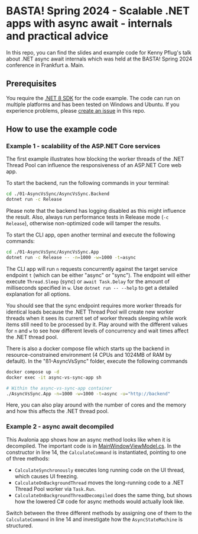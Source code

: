 # BASTA! Spring 2024 - Scalable .NET apps with async await - internals and practical advice

In this repo, you can find the slides and example code for Kenny Pflug's talk about .NET async await internals which was held at the BASTA! Spring 2024 conference in Frankfurt a. Main.

## Prerequisites

You require the [.NET 8 SDK](https://dotnet.microsoft.com/en-us/download/dotnet/8.0) for the code example. The code can run on multiple platforms and has been tested on Windows and Ubuntu. If you experience problems, please [create an issue](https://github.com/thinktecture-labs/basta-spring-2024-dotnet-async-await/issues/new) in this repo.

## How to use the example code

### Example 1 - scalability of the ASP.NET Core services

The first example illustrates how blocking the worker threads of the .NET Thread Pool can influence the responsiveness of an ASP.NET Core web app.

To start the backend, run the following commands in your terminal:

```bash
cd ./01-AsyncVsSync/AsyncVsSync.Backend
dotnet run -c Release
```

Please note that the backend has logging disabled as this might influence the result. Also, always run performance tests in Release mode (`-c Release`), otherwise non-optimized code will tamper the results.

To start the CLI app, open another terminal and execute the following commands:

```bash
cd ./01-AsyncVsSync/AsyncVsSync.App
dotnet run -c Release -- -n=1000 -w=1000 -t=async
```

The CLI app will run `n` requests concurrently against the target service endpoint `t` (which can be either "async" or "sync"). The endpoint will either execute `Thread.Sleep` (sync) or `await Task.Delay` for the amount of milliseconds specified in `w`. Use `dotnet run -- --help` to get a detailed explanation for all options.

You should see that the sync endpoint requires more worker threads for identical loads because the .NET Thread Pool will create new worker threads when it sees its current set of worker threads sleeping while work items still need to be processed by it. Play around with the different values for `n` and `w` to see how different levels of concurrency and wait times affect the .NET thread pool.

There is also a docker compose file which starts up the backend in resource-constrained environment (4 CPUs and 1024MB of RAM by default). In the "ß1-AsyncVsSync" folder, execute the following commands

```bash
docker compose up -d
docker exec -it async-vs-sync-app sh

# Within the async-vs-sync-app container
./AsyncVsSync.App -n=1000 -w=1000 -t=async -u="http://backend"
```

Here, you can also play around with the number of cores and the memory and how this affects the .NET thread pool.

### Example 2 - async await decompiled

This Avalonia app shows how an async method looks like when it is decompiled. The important code is in [MainWindowViewModel.cs](https://github.com/thinktecture-labs/basta-spring-2024-dotnet-async-await/blob/main/02-AsyncDecompiled/AsyncDecompiled.AvaloniaApp/MainWindowViewModel.cs). In the constructor in line 14, the `CalculateCommand` is instantiated, pointing to one of three methods:

- `CalculateSynchronously` executes long running code on the UI thread, which causes UI freezing.
- `CalculateOnBackgroundThread` moves the long-running code to a .NET Thread Pool worker via `Task.Run`.
- `CalculateOnBackgroundThreadDecompiled` does the same thing, but shows how the lowered C# code for async methods would actually look like.

Switch between the three different methods by assigning one of them to the `CalculateCommand` in line 14 and investigate how the `AsyncStateMachine` is structured.
